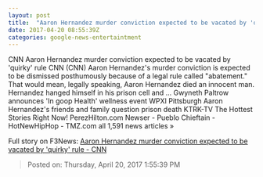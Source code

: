 ```yaml
---
layout: post
title:  "Aaron Hernandez murder conviction expected to be vacated by 'quirky' rule - CNN"
date: 2017-04-20 08:55:39Z
categories: google-news-entertaintment
---
```


CNN Aaron Hernandez murder conviction expected to be vacated by 'quirky' rule CNN (CNN) Aaron Hernandez's murder conviction is expected to be dismissed posthumously because of a legal rule called "abatement." That would mean, legally speaking, Aaron Hernandez died an innocent man. Hernandez hanged himself in his prison cell and ... Gwyneth Paltrow announces 'In goop Health' wellness event WPXI Pittsburgh Aaron Hernandez's friends and family question prison death KTRK-TV The Hottest Stories Right Now! PerezHilton.com Newser - Pueblo Chieftain - HotNewHipHop - TMZ.com all 1,591 news articles »


Full story on F3News: [Aaron Hernandez murder conviction expected to be vacated by 'quirky' rule - CNN](http://www.f3nws.com/n/2NTqpB)

> Posted on: Thursday, April 20, 2017 1:55:39 PM
